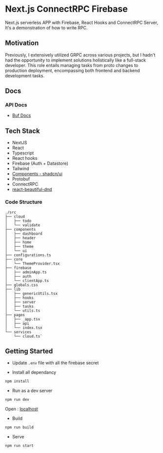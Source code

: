 # Next.js ConnectRPC Firebase

Next.js serverless APP with Firebase, React Hooks and ConnectRPC Server, It's a demonstration of how to write RPC. 

## Motivation 

Previously, I extensively utilized GRPC across various projects, but I hadn't had the opportunity to implement solutions holistically like a full-stack developer. This role entails managing tasks from proto changes to production deployment, encompassing both frontend and backend development tasks. 

## Docs

### API Docs
- [Buf Docs](https://buf.build/yindia/fullstack/docs/main:cloud.fullstack.v1)

## Tech Stack
- NextJS
- React 
- Typescript
- React hooks
- Firebase (Auth + Datastore)
- Tailwind 
- [Components - shadcn/ui](https://ui.shadcn.com/)
- Protobuf
- ConnectRPC
- [react-beautiful-dnd](https://github.com/atlassian/react-beautiful-dnd)

### Code Structure 

```
./src
├── cloud
│   ├── todo
│   └── validate
├── components
│   ├── dashboard
│   ├── header
│   ├── home
│   ├── theme
│   └── ui
├── configurations.ts
├── core
│   └── ThemeProvider.tsx
├── firebase
│   ├── adminApp.ts
│   ├── auth
│   └── clientApp.ts
├── globals.css
├── lib
│   ├── genericUtils.tsx
│   ├── hooks
│   ├── server
│   ├── tasks
│   └── utils.ts
├── pages
│   ├── _app.tsx
│   ├── api
│   └── index.tsx
└── services
    └── cloud.ts`

```

## Getting Started

- Update `.env` file with all the firebase secret

- Install all dependancy
```bash
npm install 
```

- Run as a dev server 
```bash
npm run dev 
```

Open : [localhost](http://localhost:8080)

- Build 
```bash
npm run build 
```

- Serve
```bash
npm run start 
```
